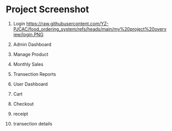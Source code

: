 # Project Screenshot

1. Login
https://raw.githubusercontent.com/YZ-PJCAC/food_ordering_system/refs/heads/main/my%20project%20overview/login.PNG

3. Admin Dashboard

4. Manage Product

5. Monthly Sales

6. Transection Reports

7. User Dashboard

8. Cart

9. Checkout

10. receipt

11. transection details
